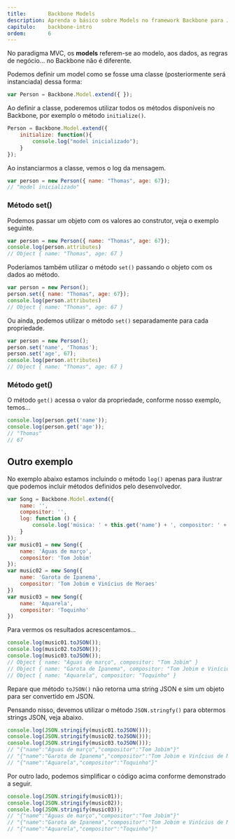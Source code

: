 ```yaml
---
title:       Backbone Models
description: Aprenda o básico sobre Models no framework Backbone para JavaScript,  veremos as funções get(), set() e toJSON().
capitulo:    backbone-intro
ordem:       6
---
```


No paradigma MVC, os __models__ referem-se ao modelo, aos dados, as regras de negócio... no Backbone não é diferente.

Podemos definir um model como se fosse uma classe (posteriormente será instanciada) dessa forma:

```javascript
var Person = Backbone.Model.extend({ });
```

Ao definir a classe, poderemos utilizar todos os métodos disponíveis no Backbone, por exemplo o método `initialize()`.

```javascript
Person = Backbone.Model.extend({
	initialize: function(){
    	console.log("model inicializado");
  	}
});
```
Ao instanciarmos a classe, vemos o log da mensagem.

```javascript
var person = new Person({ name: "Thomas", age: 67});
// "model inicializado"
```


### Método set()

Podemos passar um objeto com os valores ao construtor, veja o exemplo seguinte.

```javascript
var person = new Person({ name: "Thomas", age: 67});
console.log(person.attributes)
// Object { name: "Thomas", age: 67 }
```

Poderíamos também utilizar o método `set()` passando o objeto com os dados ao método.

```javascript
var person = new Person();
person.set({ name: "Thomas", age: 67});
console.log(person.attributes)
// Object { name: "Thomas", age: 67 }
```

Ou ainda, podemos utilizar o método `set()` separadamente para cada propriedade.

```javascript
var person = new Person();
person.set('name', 'Thomas');
person.set('age', 67);
console.log(person.attributes)
// Object { name: "Thomas", age: 67 }
```


### Método get()

O método `get()` acessa o valor da propriedade, conforme nosso exemplo, temos...

```javascript
console.log(person.get('name'));
console.log(person.get('age'));
// "Thomas"
// 67
```




Outro exemplo
---

No exemplo abaixo estamos incluindo o método `log()` apenas para ilustrar que podemos incluir métodos definidos pelo
desenvolvedor.

```javascript
var Song = Backbone.Model.extend({
    name: '',
    compositor: '',
    log: function () {
        console.log('música: ' + this.get('name') + ', compositor: ' + this.get('compositor'))
    }
});
var music01 = new Song({
    name: 'Águas de março',
    compositor: 'Tom Jobim'
});
var music02 = new Song({
    name: 'Garota de Ipanema',
    compositor: 'Tom Jobim e Vinícius de Moraes'
})
var music03 = new Song({
    name: 'Aquarela',
    compositor: 'Toquinho'
})

```

Para vermos os resultados acrescentamos...

```javascript
console.log(music01.toJSON());
console.log(music02.toJSON());
console.log(music03.toJSON());
// Object { name: "Águas de março", compositor: "Tom Jobim" }
// Object { name: "Garota de Ipanema", compositor: "Tom Jobim e Vinícius de Moraes" }
// Object { name: "Aquarela", compositor: "Toquinho" }
```

Repare que método `toJSON()` não retorna uma string JSON e sim um objeto para ser convertido em JSON.

Pensando nisso, devemos utilizar o método `JSON.stringfy()` para obtermos strings JSON, veja abaixo.

```javascript
console.log(JSON.stringify(music01.toJSON()));
console.log(JSON.stringify(music02.toJSON()));
console.log(JSON.stringify(music03.toJSON()));
// "{"name":"Águas de março","compositor":"Tom Jobim"}"
// "{"name":"Garota de Ipanema","compositor":"Tom Jobim e Vinícius de Moraes"}"
// "{"name":"Aquarela","compositor":"Toquinho"}"
```

Por outro lado, podemos simplificar o código acima conforme demonstrado a seguir.

```javascript
console.log(JSON.stringify(music01));
console.log(JSON.stringify(music02));
console.log(JSON.stringify(music03));
// "{"name":"Águas de março","compositor":"Tom Jobim"}"
// "{"name":"Garota de Ipanema","compositor":"Tom Jobim e Vinícius de Moraes"}"
// "{"name":"Aquarela","compositor":"Toquinho"}"
```